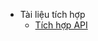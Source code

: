 - Tài liệu tích hợp
  - [Tích hợp API](/)

<!-- - Getting started

  - [Installation](installation.md)
  - [Configuration](configuration.md)
  - [Docsify-themeable-setup](docsifyThemeable.md)
  - [Theme Support](themeSupport.md)

- Others
  - [Showcase](showcase.md)
  - [Changelog](changelog.md) -->